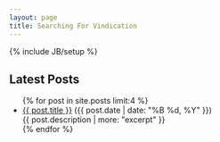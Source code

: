 ```yaml
---
layout: page
title: Searching For Vindication
---
```

{% include JB/setup %}


## Latest Posts

<ul class="posts">
  {% for post in site.posts limit:4 %}
       <li class="post">
           <a href="{{ BASE_PATH }}{{ post.url }}">{{ post.title }}</a> <span>({{ post.date | date: "%B %d,  %Y" }})</span>  
           <summary>{{ post.description | more: "excerpt" }}</summary>          
       </li>
  {% endfor %}
</ul>


<script type="text/javascript">
/* * * CONFIGURATION VARIABLES: EDIT BEFORE PASTING INTO YOUR WEBPAGE * * */
var disqus_shortname = 'searchingforvindication'; 

/* * * DON'T EDIT BELOW THIS LINE * * */
(function () {
var s = document.createElement('script'); s.async = true;
s.type = 'text/javascript';
s.src = 'http://' + disqus_shortname + '.disqus.com/count.js';
(document.getElementsByTagName('HEAD')[0] || document.getElementsByTagName('BODY')[0]).appendChild(s);
}());
</script>



